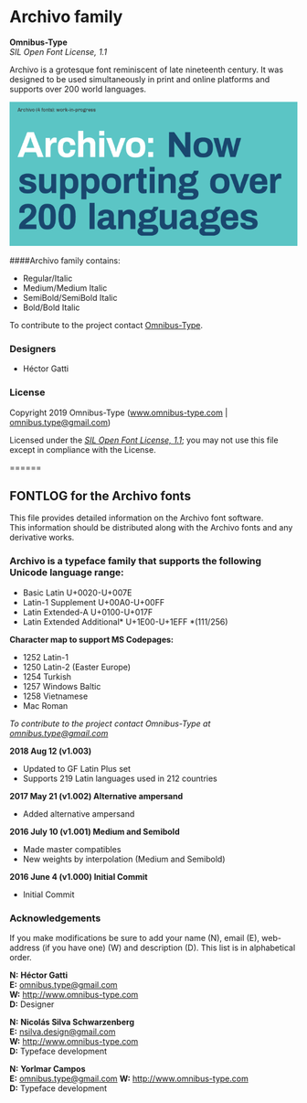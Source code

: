 # Archivo family

**Omnibus-Type**  
*SIL Open Font License, 1.1*

Archivo is a grotesque font reminiscent of late nineteenth century. It was designed to be used simultaneously in print and online platforms and supports over 200 world languages.

![Sample of Archivo Family.](./documentation/Archivo.png "Archivo")


####Archivo family contains:
* Regular/Italic
* Medium/Medium Italic
* SemiBold/SemiBold Italic
* Bold/Bold Italic

To contribute to the project contact [Omnibus-Type](http://omnibus-type.com/).

### Designers

* Héctor Gatti

### License

Copyright 2019 Omnibus-Type (www.omnibus-type.com | omnibus.type@gmail.com)

Licensed under the [*SIL Open Font License, 1.1*](http://scripts.sil.org/OFL); you may not use this file except in compliance with the License.

======
## FONTLOG for the Archivo fonts

This file provides detailed information on the Archivo font software.  
This information should be distributed along with the Archivo fonts and any derivative works.

### Archivo is a typeface family that supports the following Unicode language range: 

* Basic Latin 				U+0020-U+007E
* Latin-1 Supplement 		U+00A0-U+00FF
* Latin Extended-A 			U+0100-U+017F
* Latin Extended Additional*	U+1E00-U+1EFF *(111/256)

**Character map to support MS Codepages:**
* 1252 Latin-1
* 1250 Latin-2 (Easter Europe)
* 1254 Turkish
* 1257 Windows Baltic
* 1258 Vietnamese
* Mac Roman

*To contribute to the project contact Omnibus-Type at omnibus.type@gmail.com*


**2018 Aug 12 (v1.003)**
- Updated to GF Latin Plus set
- Supports 219 Latin languages used in 212 countries

**2017 May 21 (v1.002) Alternative ampersand**
- Added alternative ampersand

**2016 July 10 (v1.001) Medium and Semibold**
- Made master compatibles
- New weights by interpolation (Medium and Semibold)

**2016 June 4 (v1.000) Initial Commit**

- Initial Commit

### Acknowledgements

If you make modifications be sure to add your name (N), email (E), web-address
(if you have one) (W) and description (D). This list is in alphabetical order.


**N:** **Héctor Gatti**  
**E:** omnibus.type@gmail.com  
**W:** http://www.omnibus-type.com  
**D:** Designer

**N:** **Nicolás Silva Schwarzenberg**  
**E:** nsilva.design@gmail.com  
**W:** http://www.omnibus-type.com  
**D:** Typeface development  

**N:** **Yorlmar Campos**  
**E:** omnibus.type@gmail.com 
**W:** http://www.omnibus-type.com  
**D:** Typeface development 